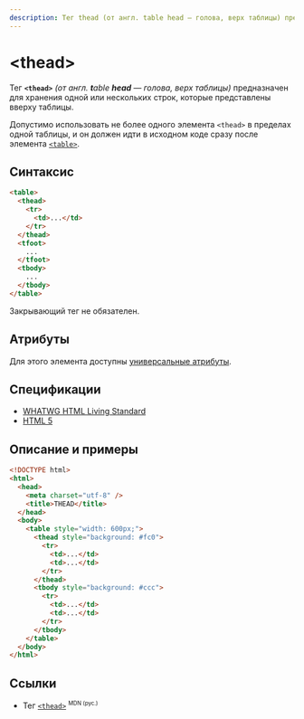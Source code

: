 ```yaml
---
description: Тег thead (от англ. table head — голова, верх таблицы) предназначен для хранения одной или нескольких строк, которые представлены вверху таблицы
---
```


# &lt;thead&gt;

Тег **`<thead>`** _(от англ. **t**able **head** — голова, верх таблицы)_ предназначен для хранения одной или нескольких строк, которые представлены вверху таблицы.

Допустимо использовать не более одного элемента `<thead>` в пределах одной таблицы, и он должен идти в исходном коде сразу после элемента [`<table>`](table.md).

## Синтаксис

```html
<table>
  <thead>
    <tr>
      <td>...</td>
    </tr>
  </thead>
  <tfoot>
    ...
  </tfoot>
  <tbody>
    ...
  </tbody>
</table>
```

Закрывающий тег не обязателен.

## Атрибуты

Для этого элемента доступны [универсальные атрибуты](uni-attr.md).

## Спецификации

- [WHATWG HTML Living Standard](https://html.spec.whatwg.org/multipage/tables.html#the-thead-element)
- [HTML 5](http://www.w3.org/TR/html5/tabular-data.html#the-thead-element)

## Описание и примеры

```html
<!DOCTYPE html>
<html>
  <head>
    <meta charset="utf-8" />
    <title>THEAD</title>
  </head>
  <body>
    <table style="width: 600px;">
      <thead style="background: #fc0">
        <tr>
          <td>...</td>
          <td>...</td>
        </tr>
      </thead>
      <tbody style="background: #ccc">
        <tr>
          <td>...</td>
          <td>...</td>
        </tr>
      </tbody>
    </table>
  </body>
</html>
```

## Ссылки

- Тег [`<thead>`](https://developer.mozilla.org/ru/docs/Web/HTML/Element/thead) <sup><small>MDN (рус.)</small></sup>
